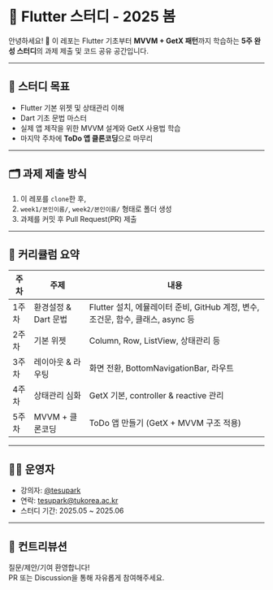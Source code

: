 # 📘 Flutter 스터디 - 2025 봄

안녕하세요! 🎉 이 레포는 Flutter 기초부터 **MVVM + GetX 패턴**까지 학습하는 **5주 완성 스터디**의 과제 제출 및 코드 공유 공간입니다.

---

## 📌 스터디 목표

- Flutter 기본 위젯 및 상태관리 이해
- Dart 기초 문법 마스터
- 실제 앱 제작을 위한 MVVM 설계와 GetX 사용법 학습
- 마지막 주차에 **ToDo 앱 클론코딩**으로 마무리

---

## 🗂️ 과제 제출 방식

1. 이 레포를 `clone`한 후,
2. `week1/본인이름/`, `week2/본인이름/` 형태로 폴더 생성
3. 과제를 커밋 후 Pull Request(PR) 제출

---

## 📅 커리큘럼 요약

| 주차 | 주제 | 내용 |
|------|------|------|
| 1주차 | 환경설정 & Dart 문법 | Flutter 설치, 에뮬레이터 준비, GitHub 계정, 변수, 조건문, 함수, 클래스, async 등 |
| 2주차 | 기본 위젯 | Column, Row, ListView, 상태관리 등 |
| 3주차 | 레이아웃 & 라우팅 | 화면 전환, BottomNavigationBar, 라우트 |
| 4주차 | 상태관리 심화 | GetX 기본, controller & reactive 관리 |
| 5주차 | MVVM + 클론코딩 | ToDo 앱 만들기 (GetX + MVVM 구조 적용) |

---

## 👩‍🏫 운영자

- 강의자: [@tesupark](https://github.com/tesupark)
- 연락: tesupark@tukorea.ac.kr
- 스터디 기간: 2025.05 ~ 2025.06

---

## 🤝 컨트리뷰션

질문/제안/기여 환영합니다!  
PR 또는 Discussion을 통해 자유롭게 참여해주세요.
